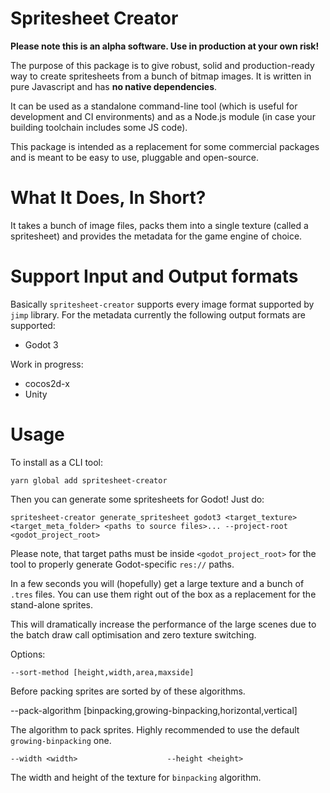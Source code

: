 # Spritesheet Creator

**Please note this is an alpha software. Use in production at your own risk!**

The purpose of this package is to give robust, solid and production-ready way to create spritesheets from a bunch of bitmap images. It is written in pure Javascript and has **no native dependencies**.

It can be used as a standalone command-line tool (which is useful for development and CI environments) and as a Node.js module (in case your building toolchain includes some JS code).

This package is intended as a replacement for some commercial packages and is meant to be easy to use, pluggable and open-source.

# What It Does, In Short?

It takes a bunch of image files, packs them into a single texture (called a spritesheet) and provides the metadata for the game engine of choice.

# Support Input and Output formats

Basically `spritesheet-creator` supports every image format supported by `jimp` library. For the metadata currently the following output formats are supported:
- Godot 3 

Work in progress:
- cocos2d-x
- Unity

# Usage

To install as a CLI tool:

`yarn global add spritesheet-creator`

Then you can generate some spritesheets for Godot! Just do:

`spritesheet-creator generate_spritesheet godot3 <target_texture> <target_meta_folder> <paths to source files>... --project-root <godot_project_root>`

Please note, that target paths must be inside `<godot_project_root>` for the tool to properly generate Godot-specific `res://` paths.

In a few seconds you will (hopefully) get a large texture and a bunch of `.tres` files. You can use them right out of the box as a replacement for the stand-alone sprites. 

This will dramatically increase the performance of the large scenes due to the batch draw call optimisation and zero texture switching.

Options:

`--sort-method [height,width,area,maxside]`

Before packing sprites are sorted by of these algorithms.

--pack-algorithm [binpacking,growing-binpacking,horizontal,vertical]

The algorithm to pack sprites. Highly recommended to use the default `growing-binpacking` one.

`--width <width>                   
--height <height>`

The width and height of the texture for `binpacking` algorithm.